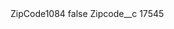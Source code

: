 <?xml version="1.0" encoding="UTF-8"?>
<CustomMetadata xmlns="http://soap.sforce.com/2006/04/metadata" xmlns:xsi="http://www.w3.org/2001/XMLSchema-instance" xmlns:xsd="http://www.w3.org/2001/XMLSchema">
    <label>ZipCode1084</label>
    <protected>false</protected>
    <values>
        <field>Zipcode__c</field>
        <value xsi:type="xsd:string">17545</value>
    </values>
</CustomMetadata>
